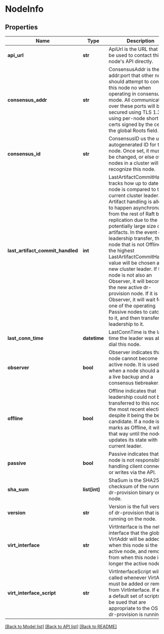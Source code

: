 # NodeInfo

## Properties
Name | Type | Description | Notes
------------ | ------------- | ------------- | -------------
**api_url** | **str** | ApiUrl is the URL that can be used to contact this node&#39;s API directly. | [optional] 
**consensus_addr** | **str** | ConsensusAddr is the addr:port that other nodes should attempt to contact this node no when operating in consensus mode.  All communication over these ports will be secured using TLS 1.3 using per-node short-lived certs signed by the certs in the global Roots field. | [optional] 
**consensus_id** | **str** | ConsensusID us the unique autogenerated ID for this node. Once set, it must not be changed, or else other nodes in a cluster will not recognize this node. | [optional] 
**last_artifact_commit_handled** | **int** | LastArtifactCommitHandled tracks how up to date a node is compared to the current cluster leader.  Artifact handling is allowed to happen asynchronusly from the rest of Raft based replication due to the potentially large size of artifacts.  In the event of a leadership transfer, the first node that is not Offline with the highest LastArtifactCommitHandled value will be chosen as the new cluster leader.  If that node is not also an Observer, it will become the new active dr-provision node.  If it is an Observer, it will wait for one of the operating Passive nodes to catch up to it, and then transfer leadership to it. | [optional] 
**last_conn_time** | **datetime** | LastConnTime is the last time the leader was able to dial this node. | [optional] 
**observer** | **bool** | Observer indicates that this node cannot become the active node.  It is used when a node should act as a live backup and a consensus tiebreaker. | [optional] 
**offline** | **bool** | Offline indicates that leadership could not be transferred to this node in the most recent election, despite it being the best candidate. If a node is marks as Offline, it will stay that way until the node updates its state with the current leader. | [optional] 
**passive** | **bool** | Passive indicates that this node is not responsible for handling client connections or writes via the API. | [optional] 
**sha_sum** | **list[int]** | ShaSum is the SHA256 checksum of the running dr-provision binary on the node. | [optional] 
**version** | **str** | Version is the full version of dr-provision that is running on the node. | [optional] 
**virt_interface** | **str** | VirtInterface is the network interface that the global VirtAddr will be added on when this node si the active node, and removed from when this node is no longer the active node. | [optional] 
**virt_interface_script** | **str** | VirtInterfaceScript will be called whenever VirtAddr must be added or removed from VirtInterface.  If empty, a default set of scripts will be sued that are appropriate to the OS type dr-provision is running on. | [optional] 

[[Back to Model list]](../README.md#documentation-for-models) [[Back to API list]](../README.md#documentation-for-api-endpoints) [[Back to README]](../README.md)


